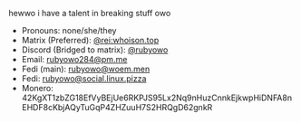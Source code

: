 hewwo i have a talent in breaking stuff owo

- Pronouns: none/she/they
- Matrix (Preferred): [@rei:whoison.top](https://matrix.to/#/@rei:whoison.top)
- Discord (Bridged to matrix): [@rubyowo](https://discord.com/users/787592668242640907)
- Email: <rubyowo284@pm.me>
- Fedi (main): [rubyowo@woem.men](https://woem.men/@rubyowo)
- Fedi: [rubyowo@social.linux.pizza](https://social.linux.pizza/@rubyowo)
- Monero: 42KgXT1zbZG18EfVyBEjUe6RKPJS95Lx2Nq9nHuzCnnkEjkwpHiDNFA8nEHDF8cKbjAQyTuGqP4ZHZuuH7S2HRQgD62gnkR
